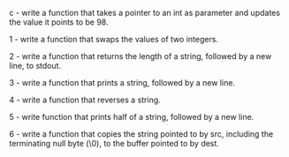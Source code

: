c - write a function that takes a pointer to an int as parameter and updates the value it points to be 98.



1 - write a function that swaps the values of two integers.



2 - write a function that returns the length of a string, followed by a new line, to stdout.



3 - write a function that prints a string, followed by a new line.



4 - write a function that reverses a string.



5 - write  function that prints half of a string, followed by a new line.



6 - write a function that copies the string pointed to by src, including the terminating null byte (\0), to the buffer pointed to by dest. 
